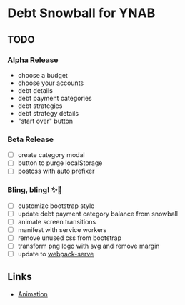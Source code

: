# Debt Snowball for YNAB

## TODO

### Alpha Release

* choose a budget
* choose your accounts
* debt details
* debt payment categories
* debt strategies
* debt strategy details
* "start over" button

### Beta Release

* [ ] create category modal
* [ ] button to purge localStorage
* [ ] postcss with auto prefixer

### Bling, bling! ✨🥇

* [ ] customize bootstrap style
* [ ] update debt payment category balance from snowball
* [ ] animate screen transitions
* [ ] manifest with service workers
* [ ] remove unused css from bootstrap
* [ ] transform png logo with svg and remove margin
* [ ] update to [webpack-serve](https://github.com/webpack-contrib/webpack-serve)

## Links

* [Animation](https://github.com/mdgriffith/elm-animation-flower-menu/blob/master/src/FlowerMenu.elm)
